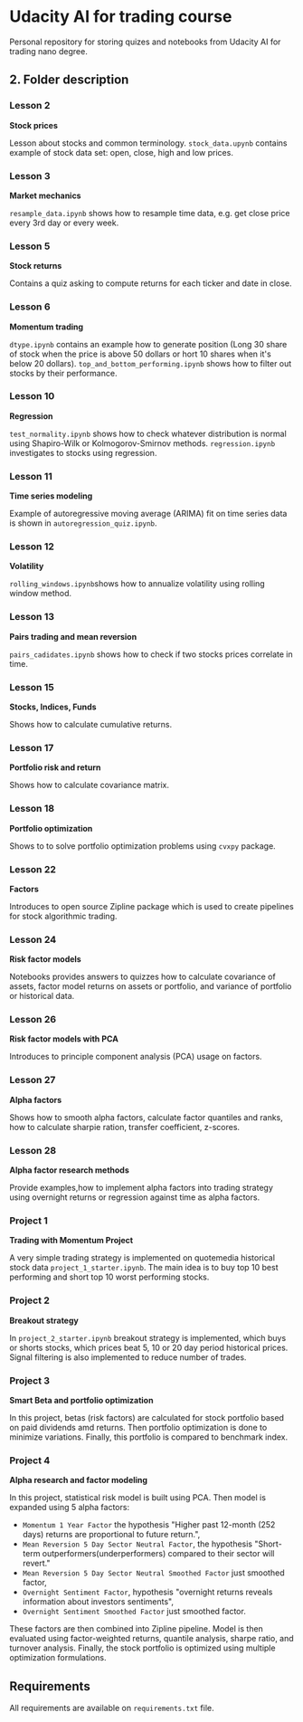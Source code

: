 # Udacity AI for trading course

Personal repository for storing quizes and notebooks from Udacity AI for trading nano degree.

## 2. Folder description

### Lesson 2

**Stock prices**

Lesson about stocks and common terminology. `stock_data.upynb` contains example of stock data set: open, close, high and low prices.

### Lesson 3

**Market mechanics**

`resample_data.ipynb` shows how to resample time data, e.g. get close price every 3rd day or every week.

### Lesson 5

**Stock returns**

Contains a quiz asking to compute returns for each ticker and date in close.

### Lesson 6

**Momentum trading**

`dtype.ipynb` contains an example how to generate position (Long 30 share of stock when the price is above 50 dollars 
or hort 10 shares when it's below 20 dollars). `top_and_bottom_performing.ipynb` shows how to filter out stocks by their performance.

### Lesson 10

**Regression**

`test_normality.ipynb` shows how to check whatever distribution is normal using Shapiro-Wilk or Kolmogorov-Smirnov methods.
`regression.ipynb` investigates to stocks using regression. 

### Lesson 11

**Time series modeling**

Example of autoregressive moving average (ARIMA) fit on time series data is shown in `autoregression_quiz.ipynb`.

### Lesson 12

**Volatility**

`rolling_windows.ipynb`shows how to annualize volatility using rolling window method.

### Lesson 13

**Pairs trading and mean reversion**

`pairs_cadidates.ipynb` shows how to check if two stocks prices correlate in time.

### Lesson 15

**Stocks, Indices, Funds**

Shows how to calculate cumulative returns.

### Lesson 17

**Portfolio risk and return**

Shows how to calculate covariance matrix.

### Lesson 18

**Portfolio optimization**

Shows to to solve portfolio optimization problems using `cvxpy` package.

### Lesson 22

**Factors**

Introduces to open source Zipline package which is used to create pipelines for stock algorithmic trading.

### Lesson 24

**Risk factor models**

Notebooks provides answers to quizzes how to calculate covariance of assets, factor model returns on assets or portfolio, and variance of portfolio or historical data.

### Lesson 26

**Risk factor models with PCA**

Introduces to principle component analysis (PCA) usage on factors. 

### Lesson 27

**Alpha factors**

Shows how to smooth alpha factors, calculate factor quantiles and ranks, how to calculate sharpie ration, transfer coefficient, z-scores.

### Lesson 28

**Alpha factor research methods**

Provide examples,how to implement alpha factors into trading strategy using overnight returns or regression against time as alpha factors. 

### Project 1

**Trading with Momentum Project**

A very simple trading strategy is implemented on quotemedia historical stock data `project_1_starter.ipynb`. 
The main idea is to buy top 10 best performing and short top 10 worst performing stocks. 

### Project 2

**Breakout strategy**

In `project_2_starter.ipynb` breakout strategy is implemented, which buys or shorts stocks, which prices beat 5, 10 or 20 day period historical prices. Signal filtering is also implemented to reduce number of trades. 

### Project 3

**Smart Beta and portfolio optimization**

In this project, betas (risk factors) are calculated for stock portfolio based on paid dividends amd returns. Then portfolio optimization is done to minimize variations. Finally, this portfolio is compared to benchmark index.

### Project 4

**Alpha research and factor modeling**

In this project, statistical risk model is built using PCA. Then model is expanded using 5 alpha factors:

* `Momentum 1 Year Factor` the hypothesis "Higher past 12-month (252 days) returns are proportional to future return.",
* `Mean Reversion 5 Day Sector Neutral Factor`, the hypothesis "Short-term outperformers(underperformers) compared to their sector will revert." 
* `Mean Reversion 5 Day Sector Neutral Smoothed Factor` just smoothed factor,
* `Overnight Sentiment Factor`, hypothesis "overnight returns reveals information about investors sentiments",
* `Overnight Sentiment Smoothed Factor` just smoothed factor.

These factors are then combined into Zipline pipeline. Model is then evaluated using factor-weighted returns, quantile analysis, sharpe ratio, and turnover analysis. Finally, the stock portfolio is optimized using multiple optimization formulations.

## Requirements

All requirements are available on `requirements.txt` file.